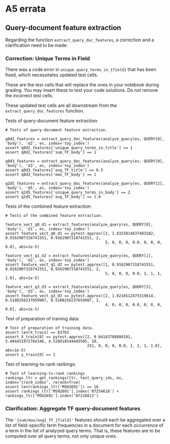 # A5 errata

## Query-document feature extraction

Regarding the function `extract_query_doc_features`, a correction and a clarification need to be made:

### Correction: Unique Terms in Field

There was a code error in `unique_query_terms_in_{field}` that has been fixed, which necessitates updated test cells. 

These are the test cells that will replace the ones in your notebook during grading. You may insert these to test your code solutions. Do not remove the incorrect test cells. 

These updated test cells are all downstream from the `extract_query_doc_features` function. 

Tests of query-document feature extraction:
```
# Tests of query-document feature extraction.

q0d2_features = extract_query_doc_features(analyze_query(es, QUERY[0], 'body'), 'd2', es, index='toy_index')
assert q0d2_features['unique_query_terms_in_title'] == 1
assert q0d2_features['sum_TF_body'] == 1

q0d3_features = extract_query_doc_features(analyze_query(es, QUERY[0], 'body'), 'd3', es, index='toy_index')
assert q0d3_features['avg_TF_title'] == 0.5
assert q0d3_features['max_TF_body'] == 1

q2d5_features = extract_query_doc_features(analyze_query(es, QUERY[2], 'body'), 'd5', es, index='toy_index')
assert q2d5_features['unique_query_terms_in_body'] == 2
assert q2d5_features['avg_TF_body'] == 1.0
```

Tests of the combined feature extraction:
```
# Tests of the combined feature extraction.

feature_vect_q0_d1 = extract_features(analyze_query(es, QUERY[0], 'body'), 'd1', es, index='toy_index')
assert feature_vect_q0_d1 == pytest.approx([2, 1.8325814637483102, 0.9162907318741551, 0.9162907318741551, 2, 
                                            5, 0, 0, 0, 0.0, 0, 0, 0, 0.0], abs=1e-5)

feature_vect_q1_d2 = extract_features(analyze_query(es, QUERY[1], 'body'), 'd2', es, index='toy_index')
assert feature_vect_q1_d2 == pytest.approx([1, 0.9162907318741551, 0.9162907318741551, 0.9162907318741551, 2, 
                                            5, 0, 0, 0, 0.0, 1, 1, 1, 1.0], abs=1e-5)

feature_vect_q3_d3 = extract_features(analyze_query(es, QUERY[3], 'body'), 'd3', es, index='toy_index')
assert feature_vect_q3_d3 == pytest.approx([2, 1.0216512475319814, 0.5108256237659907, 0.5108256237659907, 2, 
                                            4, 0, 0, 0, 0.0, 0, 0, 0, 0.0], abs=1e-5)
```

Test of preparation of training data:
```
# Test of preparation of training data.
assert len(X_train) == 63763
assert X_train[0] == pytest.approx([2, 9.04183708889101, 5.404451972764346, 4.520918544445505, 10, 
                                    251, 0, 0, 0, 0.0, 2, 2, 1, 1.0], abs=1e-5)
assert y_train[0] == 1
```

Test of learning-to-rank rankings:
```
# Test of learning-to-rank rankings
rankings_ltr = get_rankings(ltr, test_query_ids, es, index='trec9_index', rerank=True)
assert len(rankings_ltr['MSH2691']) == 16
assert rankings_ltr['MSH2691'].index('87254618') < rankings_ltr['MSH2691'].index('87216812')
```


### Clarification: Aggregate TF query-document features

The `'{sum/max/avg}_TF_{field}'` features should each be aggregated over a list of field-specific term frequencies in a document for each occurrence of a term in the list of analyzed query terms. That is, these features are to be computed over all query terms, not only unique ones.
